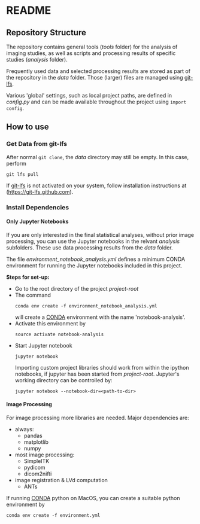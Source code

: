 # README

## Repository Structure

The repository contains general tools (*tools* folder) for the analysis of imaging studies,
as well as scripts and processing results of specific studies (*analysis* folder).

Frequently used data and selected processing results are stored as part
of the repository in the *data* folder.
Those (larger) files are managed using [git-lfs](https://git-lfs.github.com).

Various 'global' settings, such as local project paths, are defined in
*config.py* and can be made available throughout the project using
`import config`.


## How to use

### Get Data from git-lfs

After normal `git clone`, the *data* directory may still be empty.
In this case, perform 
```
git lfs pull
```

If [git-lfs](https://git-lfs.github.com) is not activated on your
system, follow installation instructions at (https://git-lfs.github.com).


### Install Dependencies

#### Only Jupyter Notebooks

If you are only interested in the final statistical analyses, without prior image processing, 
you can use the Jupyter notebooks in the relvant *analysis* subfolders.
These use data processing results from the *data* folder.

The file *environment_notebook_analysis.yml* defines a minimum CONDA environment for
running the Jupyter notebooks included in this project.

**Steps for set-up:**
- Go to the root directory of the project *project-root*
- The command
    ```
    conda env create -f environment_notebook_analysis.yml
    ```
    will create a [CONDA](https://conda.io/docs/) environment with the name 'notebook-analysis'.
- Activate this environment by
    ```
    source activate notebook-analysis
    ```
- Start Jupyter notebook
    ```
    jupyter notebook
    ```
    Importing custom project libraries should work from within the ipython notebooks, 
    if jupyter has been started from *project-root*.
    Jupyter's working directory can be controlled by:
    ```
    jupyter notebook --notebook-dir=<path-to-dir>
    ```
      

#### Image Processing

For image processing more libraries are needed.
Major dependencies are:
- always:
    - pandas
    - matplotlib
    - numpy
- most image processing:
    - SimpleITK
    - pydicom
    - dicom2nifti
- image registration & LVd computation
    - ANTs

If running [CONDA](https://conda.io/docs/) python on MacOS,
you can create a suitable python environment by
```
conda env create -f environment.yml
```

